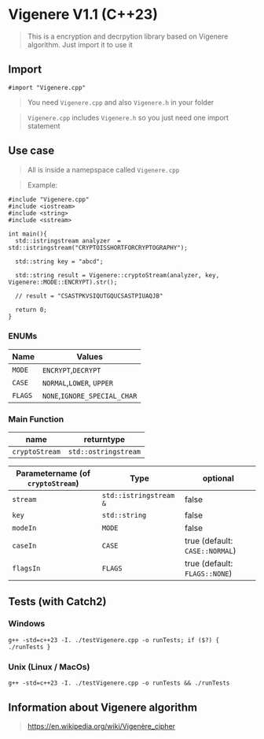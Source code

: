 # Vigenere V1.1 (C++23)

> This is a encryption and decrpytion library based on Vigenere algorithm.
> Just import it to use it

## Import
```
#import "Vigenere.cpp"
```

> You need `Vigenere.cpp` and also `Vigenere.h` in your folder

> `Vigenere.cpp` includes `Vigenere.h` so you just need one import statement

## Use case
> All is inside a namepspace called `Vigenere.cpp`

> Example:
```
#include "Vigenere.cpp"
#include <iostream>
#include <string>
#include <sstream>

int main(){
  std::istringstream analyzer  = std::istringstream("CRYPTOISSHORTFORCRYPTOGRAPHY");
  
  std::string key = "abcd";
  
  std::string result = Vigenere::cryptoStream(analyzer, key, Vigenere::MODE::ENCRYPT).str();
  
  // result = "CSASTPKVSIQUTGQUCSASTPIUAQJB"

  return 0;
}
```

### ENUMs

| Name | Values |
|-|-|
| `MODE` | `ENCRYPT`,`DECRYPT` |
| `CASE` | `NORMAL`,`LOWER`, `UPPER` |
| `FLAGS` | `NONE`,`IGNORE_SPECIAL_CHAR` |


### Main Function
| name | returntype |
| - | - |
| `cryptoStream` | `std::ostringstream` |

| Parametername (of `cryptoStream`) | Type | optional |
| - | - | - |
|  `stream` | `std::istringstream &`| false |
| `key` | `std::string`| false |
| `modeIn` | `MODE`| false |
| `caseIn` | `CASE`| true  (default: `CASE::NORMAL`)|
| `flagsIn` | `FLAGS`| true (default: `FLAGS::NONE`) |

## Tests (with Catch2)

### Windows
```
g++ -std=c++23 -I. ./testVigenere.cpp -o runTests; if ($?) { ./runTests }
```

### Unix (Linux / MacOs)

```
g++ -std=c++23 -I. ./testVigenere.cpp -o runTests && ./runTests
```

## Information about Vigenere algorithm

> https://en.wikipedia.org/wiki/Vigenère_cipher
